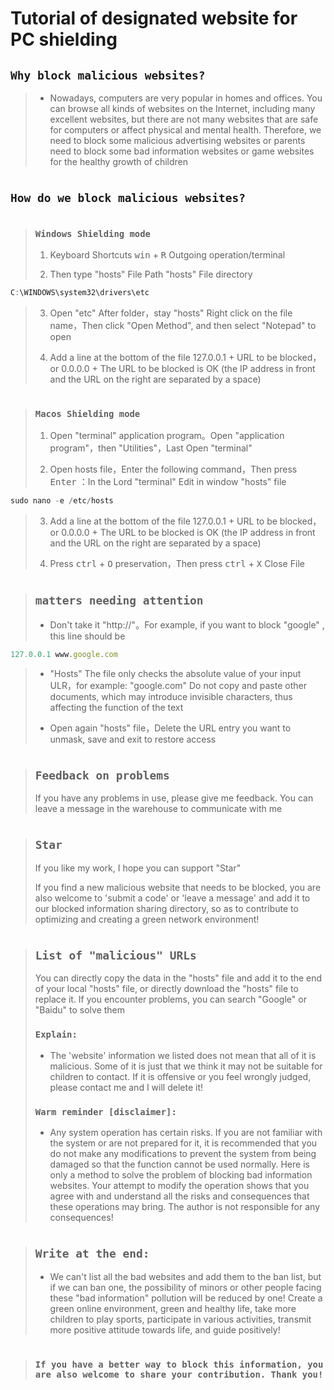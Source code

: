 # Tutorial of designated website for PC shielding

## `Why block malicious websites?`
>  * Nowadays, computers are very popular in homes and offices. You can browse all kinds of websites on the Internet, including many excellent websites, but there are not many websites that are safe for computers or affect physical and mental health. Therefore, we need to block some malicious advertising websites or parents need to block some bad information websites or game websites for the healthy growth of children

#
## `How do we block malicious websites?`
#
>  ###  `Windows Shielding mode`
> 1. Keyboard Shortcuts <kbd>win</kbd> + <kbd>R</kbd> Outgoing operation/terminal
> 
> 2. Then type "hosts" File Path "hosts" File directory
```javascript
C:\WINDOWS\system32\drivers\etc
```
> 3. Open "etc" After folder，stay "hosts" Right click on the file name，Then click "Open Method", and then select "Notepad" to open
> 
> 4. Add a line at the bottom of the file 127.0.0.1 + URL to be blocked，or 0.0.0.0 + The URL to be blocked is OK (the IP address in front and the URL on the right are separated by a space)

#
>  ###  `Macos Shielding mode`
> 1. Open  "terminal" application program。Open  "application program"，then "Utilities"，Last Open "terminal"
> 
> 2. Open hosts file，Enter the following command，Then press <kbd>Enter</kbd> ：In the Lord "terminal" Edit in window "hosts" file
```javascript
sudo nano -e /etc/hosts
```
> 3. Add a line at the bottom of the file 127.0.0.1 + URL to be blocked，or 0.0.0.0 + The URL to be blocked is OK (the IP address in front and the URL on the right are separated by a space)
> 
> 4. Press <kbd>ctrl</kbd> + <kbd>O</kbd> preservation，Then press <kbd>ctrl</kbd> + <kbd>X</kbd> Close File
#
> ## `matters needing attention`
> * Don't take it "http://"。For example, if you want to block "google" , this line should be
```javascript
127.0.0.1 www.google.com
```
> * "Hosts" The file only checks the absolute value of your input ULR，for example: "google.com" Do not copy and paste other documents, which may introduce invisible characters, thus affecting the function of the text
> 
> * Open again "hosts" file，Delete the URL entry you want to unmask, save and exit to restore access
#
> ## `Feedback on problems`
> If you have any problems in use, please give me feedback. You can leave a message in the warehouse to communicate with me
#
> ## `Star`
> If you like my work, I hope you can support "Star"
> 
> If you find a new malicious website that needs to be blocked, you are also welcome to 'submit a code' or 'leave a message' and add it to our blocked information sharing directory, so as to contribute to optimizing and creating a green network environment!

#
> ## ```List of "malicious" URLs```
> You can directly copy the data in the "hosts" file and add it to the end of your local "hosts" file, or directly download the "hosts" file to replace it. If you encounter problems, you can search "Google" or "Baidu" to solve them
>
> ### `Explain:`
> * The 'website' information we listed does not mean that all of it is malicious. Some of it is just that we think it may not be suitable for children to contact. If it is offensive or you feel wrongly judged, please contact me and I will delete it!
>
> ### `Warm reminder [disclaimer]:`
> * Any system operation has certain risks. If you are not familiar with the system or are not prepared for it, it is recommended that you do not make any modifications to prevent the system from being damaged so that the function cannot be used normally. Here is only a method to solve the problem of blocking bad information websites. Your attempt to modify the operation shows that you agree with and understand all the risks and consequences that these operations may bring. The author is not responsible for any consequences!
#
> ## `Write at the end:`
> * We can't list all the bad websites and add them to the ban list, but if we can ban one, the possibility of minors or other people facing these "bad information" pollution will be reduced by one! Create a green online environment, green and healthy life, take more children to play sports, participate in various activities, transmit more positive attitude towards life, and guide positively!
#
> ### `If you have a better way to block this information, you are also welcome to share your contribution. Thank you!`
#
